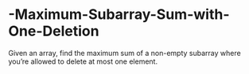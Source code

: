 # -Maximum-Subarray-Sum-with-One-Deletion
Given an array, find the maximum sum of a non-empty subarray where you’re allowed to delete at most one element.
